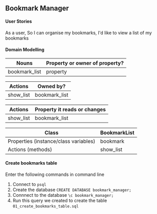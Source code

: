 ## Bookmark Manager

#### User Stories
As a user,
So I can organise my bookmarks,
I'd like to view a list of my bookmarks

#### Domain Modelling
|Nouns| Property or owner of property? |
|-----|---------------------|
|bookmark_list|property|

|Actions| Owned by? |
|-----|---------------------|
|show_list|bookmark_list|

|Actions| Property it reads or changes |
|-----|---------------------|
|show_list|bookmark_list|

|Class| BookmarkList|
|-----|-------|
|Properties (instance/class variables)| bookmark|
|Actions (methods)|show_list|

#### Create bookmarks table

Enter the following commands in command line

1. Connect to ```psql```
2. Create the database ```CREATE DATABASE bookmark_manager;```
3. Connnect to the database ```\c bookmark_manager;```
4. Run this query we created to create the table ```01_create_bookmarks_table.sql```
